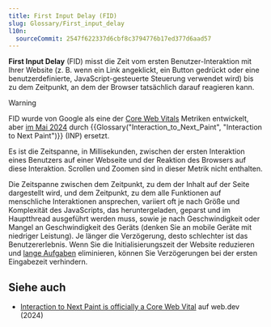 ```yaml
---
title: First Input Delay (FID)
slug: Glossary/First_input_delay
l10n:
  sourceCommit: 2547f622337d6cbf8c3794776b17ed377d6aad57
---
```


**First Input Delay** (FID) misst die Zeit vom ersten Benutzer-Interaktion mit Ihrer Website (z. B. wenn ein Link angeklickt, ein Button gedrückt oder eine benutzerdefinierte, JavaScript-gesteuerte Steuerung verwendet wird) bis zu dem Zeitpunkt, an dem der Browser tatsächlich darauf reagieren kann.

> [!WARNING]
> FID wurde von Google als eine der [Core Web Vitals](https://web.dev/articles/vitals) Metriken entwickelt, aber [im Mai 2024](https://web.dev/blog/inp-cwv-launch) durch {{Glossary("Interaction_to_Next_Paint", "Interaction to Next Paint")}} (INP) ersetzt.

Es ist die Zeitspanne, in Millisekunden, zwischen der ersten Interaktion eines Benutzers auf einer Webseite und der Reaktion des Browsers auf diese Interaktion. Scrollen und Zoomen sind in dieser Metrik nicht enthalten.

Die Zeitspanne zwischen dem Zeitpunkt, zu dem der Inhalt auf der Seite dargestellt wird, und dem Zeitpunkt, zu dem alle Funktionen auf menschliche Interaktionen ansprechen, variiert oft je nach Größe und Komplexität des JavaScripts, das heruntergeladen, geparst und im Hauptthread ausgeführt werden muss, sowie je nach Geschwindigkeit oder Mangel an Geschwindigkeit des Geräts (denken Sie an mobile Geräte mit niedriger Leistung). Je länger die Verzögerung, desto schlechter ist das Benutzererlebnis. Wenn Sie die Initialisierungszeit der Website reduzieren und [lange Aufgaben](/de/docs/Web/API/PerformanceLongTaskTiming) eliminieren, können Sie Verzögerungen bei der ersten Eingabezeit verhindern.

## Siehe auch

- [Interaction to Next Paint is officially a Core Web Vital](https://web.dev/blog/inp-cwv-launch) auf web.dev (2024)

